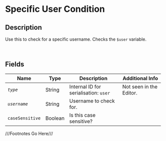 Specific User Condition
============= 

## Description

Use this to check for a specific username. Checks the `$user` variable.

<br />

## Fields

| Name     | Type   | Description | Additional Info |
| -------- | ------ | ----------- | --------------- |
| *`type`* | String |      Internal ID for serialisation: `user`       |         Not seen in the Editor.        |
| *`username`* | String |      Username to check for.       |                 |
| `caseSensitive` | Boolean |      Is this case sensitive?       |                 |

///Footnotes Go Here///

[^-1]: Fields in *italics* are required for the Object to be valid.  

